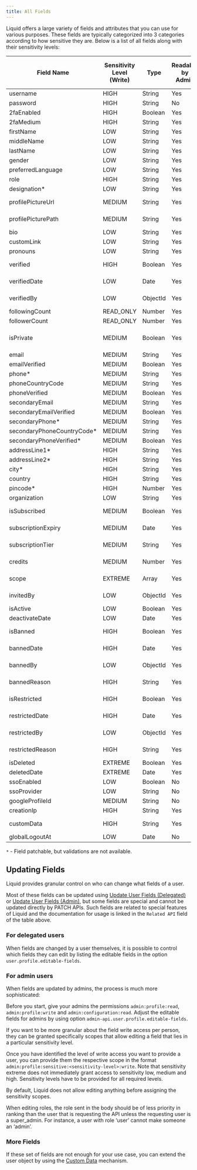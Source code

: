 ```yaml
---
title: All Fields
---
```


Liquid offers a large variety of fields and attributes that you can use for various purposes. These fields are typically categorized into 3 categories according to how sensitive they are. Below is a list of all fields along with their sensitivity levels:

Field Name | Sensitivity Level (Write) | Type | Readable by Admin | Readable by Client | Readable by Delegated User | Patchable / Related API
--- | --- | --- | --- | --- | --- | ---
username | HIGH | String | Yes | Yes | Yes | Yes
password | HIGH | String | No | No | No | Yes
2faEnabled | HIGH | Boolean | Yes | Yes | No | [2FA](/features/Two-Factor-Authentication)
2faMedium | HIGH | String | Yes | Yes | No | [2FA](/features/Two-Factor-Authentication)
firstName | LOW | String | Yes | Yes | Yes | Yes
middleName | LOW | String | Yes | Yes | Yes | Yes
lastName | LOW | String | Yes | Yes | Yes | Yes
gender | LOW | String | Yes | Yes | Yes | Yes
preferredLanguage | LOW | String | Yes | Yes | Yes | Yes
role | HIGH | String | Yes | Yes | Yes | Yes
designation* | LOW | String | Yes | Yes | Yes | Yes
profilePictureUrl | MEDIUM | String | Yes | Yes | Yes | [Profile Pictures](/features/Profile-Pictures)
profilePicturePath | MEDIUM | String | Yes | Yes | Yes | [Profile Pictures](/features/Profile-Pictures)
bio | LOW | String | Yes | Yes | Yes | Yes
customLink | LOW | String | Yes | Yes | Yes | Yes
pronouns | LOW | String | Yes | Yes | Yes | Yes
verified | HIGH | Boolean | Yes | Yes | Yes | [Special Field](/fields-and-attributes/Special-Fields)
verifiedDate | LOW | Date | Yes | Yes | Yes | [Special Field](/fields-and-attributes/Special-Fields)
verifiedBy | LOW | ObjectId | Yes | Yes | No | [Special Field](/fields-and-attributes/Special-Fields)
followingCount | READ_ONLY | Number | Yes | Yes | Yes | [Follow API](/api-documentation/API-Documentation-Delegated#follow)
followerCount | READ_ONLY | Number | Yes | Yes | Yes | [Follow API](/api-documentation/API-Documentation-Delegated#follow)
isPrivate | MEDIUM | Boolean | Yes | Yes | Yes | [Private Account API](/api-documentation/API-Documentation-Delegated#switch-to-private-account)
email | MEDIUM | String | Yes | Yes | Yes | Yes
emailVerified | MEDIUM | Boolean | Yes | Yes | Yes | No
phone* | MEDIUM | String | Yes | Yes | Yes | Yes
phoneCountryCode | MEDIUM | String | Yes | Yes | Yes | Yes
phoneVerified | MEDIUM | Boolean | Yes | Yes | Yes | No
secondaryEmail | MEDIUM | String | Yes | Yes | Yes | Yes
secondaryEmailVerified | MEDIUM | Boolean | Yes | Yes | Yes | No
secondaryPhone* | MEDIUM | String | Yes | Yes | Yes | Yes
secondaryPhoneCountryCode* | MEDIUM | String | Yes | Yes | Yes | Yes
secondaryPhoneVerified* | MEDIUM | Boolean | Yes | Yes | Yes | No
addressLine1* | HIGH | String | Yes | Yes | No | Yes
addressLine2* | HIGH | String | Yes | Yes | No | Yes
city* | HIGH | String | Yes | Yes | No | Yes
country | HIGH | String | Yes | Yes | Yes | Yes
pincode* | HIGH | Number | Yes | Yes | No | Yes
organization | LOW | String | Yes | Yes | Yes | Yes
isSubscribed | MEDIUM | Boolean | Yes | Yes | Yes | [Special Field](/fields-and-attributes/Special-Fields)
subscriptionExpiry | MEDIUM | Date | Yes | Yes | Yes | [Special Field](/fields-and-attributes/Special-Fields)
subscriptionTier | MEDIUM | String | Yes | Yes | Yes | [Special Field](/fields-and-attributes/Special-Fields)
credits | MEDIUM | Number | Yes | Yes | Yes | [Special Field](/fields-and-attributes/Special-Fields)
scope | EXTREME | Array | Yes | Yes | No | [Access Provisioning](/api-documentation/API-Documentation-Admin#access-provisioning)
invitedBy | LOW | ObjectId | Yes | Yes | Yes | [Invite Only Mode](/features/Invite-Only-Mode)
isActive | LOW | Boolean | Yes | Yes | Yes | NA
deactivateDate | LOW | Date | Yes | Yes | No | NA
isBanned | HIGH | Boolean | Yes | Yes | Yes | [Special Field](/fields-and-attributes/Special-Fields)
bannedDate | HIGH | Date | Yes | Yes | Yes | [Special Field](/fields-and-attributes/Special-Fields)
bannedBy | LOW | ObjectId | Yes | Yes | No | [Special Field](/fields-and-attributes/Special-Fields)
bannedReason | HIGH | String | Yes | Yes | Yes | [Special Field](/fields-and-attributes/Special-Fields)
isRestricted | HIGH | Boolean | Yes | Yes | Yes | [Special Field](/fields-and-attributes/Special-Fields)
restrictedDate | HIGH | Date | Yes | Yes | Yes | [Special Field](/fields-and-attributes/Special-Fields)
restrictedBy | LOW | ObjectId | Yes | Yes | No | [Special Field](/fields-and-attributes/Special-Fields)
restrictedReason | HIGH | String | Yes | Yes | Yes | [Special Field](/fields-and-attributes/Special-Fields)
isDeleted | EXTREME | Boolean | Yes | Yes | Yes | NA
deletedDate | EXTREME | Date | Yes | Yes | Yes | NA
ssoEnabled | LOW | Boolean | No | No | No | [Google SSO](/features/Google-SSO)
ssoProvider | LOW | String | No | No | No | [Google SSO](/features/Google-SSO)
googleProfileId | MEDIUM | String | No | No | No | [Google SSO](/features/Google-SSO)
creationIp | HIGH | String | Yes | Yes | No | No
customData | HIGH | String | Yes | Yes | Yes | [Custom Data](/fields-and-attributes/Custom-Data)
globalLogoutAt | LOW | Date | No | No | No | No

`*` - Field patchable, but validations are not available.

## Updating Fields

Liquid provides granular control on who can change what fields of a user.

Most of these fields can be updated using [Update User Fields (Delegated)](/api-documentation/API-Documentation-Delegated#update-user-info) or [Update User Fields (Admin)](/api-documentation/API-Documentation-Admin#update-user-info), but some fields are special and cannot be updated directly by PATCH APIs. Such fields are related to special features of Liquid and the documentation for usage is linked in the `Related API` field of the table above.

### For delegated users

When fields are changed by a user themselves, it is possible to control which fields they can edit by listing the editable fields in the option `user.profile.editable-fields`.

### For admin users

When fields are updated by admins, the process is much more sophisticated:

Before you start, give your admins the permissions `admin:profile:read`, `admin:profile:write` and `admin:configuration:read`. Adjust the editable fields for admins by using option `admin-api.user.profile.editable-fields`.

If you want to be more granular about the field write access per person, they can be granted specifically scopes that allow editing a field that lies in a particular sensitivity level.

Once you have identified the level of write access you want to provide a user, you can provide them the respective scope in the format `admin:profile:sensitive:<sensitivity-level>:write`. Note that sensitivity extreme does not immediately grant access to sensitivity low, medium and high. Sensitivity levels have to be provided for all required levels.

By default, Liquid does not allow editing anything before assigning the sensitivity scopes.

When editing roles, the role sent in the body should be of less priority in ranking than the user that is requesting the API unless the requesting user is a super_admin. For instance, a user with role ‘user’ cannot make someone an ‘admin’.

### More Fields

If these set of fields are not enough for your use case, you can extend the user object by using the [Custom Data](/fields-and-attributes/Custom-Data) mechanism.
